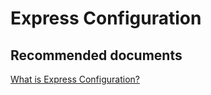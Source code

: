 <properties
	pageTitle="Express Configuration"
	description="Express Configuration"
	service="microsoft.intune"
	resource="intune"
	authors="mackie1604"
	displayOrder=""
	selfHelpType="generic"
	supportTopicIds="32568691"
	resourceTags=""
	productPesIds="15584"
	cloudEnvironments="public"
	articleId="520c33b0-116a-4260-8c08-0a3b38c941ae"
	ownershipId="ASEP_ContentService_Placeholder"
/>

# Express Configuration

## **Recommended documents**

[What is Express Configuration?](https://docs.microsoft.com/intune-education/what-is-express-configuration)<br>


